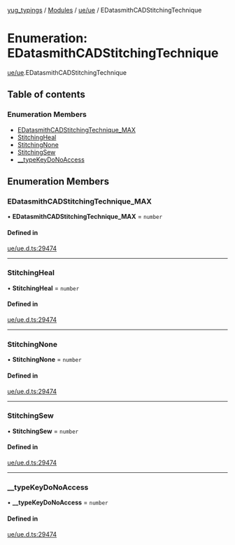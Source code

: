 [yug_typings](../README.md) / [Modules](../modules.md) / [ue/ue](../modules/ue_ue.md) / EDatasmithCADStitchingTechnique

# Enumeration: EDatasmithCADStitchingTechnique

[ue/ue](../modules/ue_ue.md).EDatasmithCADStitchingTechnique

## Table of contents

### Enumeration Members

- [EDatasmithCADStitchingTechnique\_MAX](ue_ue.EDatasmithCADStitchingTechnique.md#edatasmithcadstitchingtechnique_max)
- [StitchingHeal](ue_ue.EDatasmithCADStitchingTechnique.md#stitchingheal)
- [StitchingNone](ue_ue.EDatasmithCADStitchingTechnique.md#stitchingnone)
- [StitchingSew](ue_ue.EDatasmithCADStitchingTechnique.md#stitchingsew)
- [\_\_typeKeyDoNoAccess](ue_ue.EDatasmithCADStitchingTechnique.md#__typekeydonoaccess)

## Enumeration Members

### EDatasmithCADStitchingTechnique\_MAX

• **EDatasmithCADStitchingTechnique\_MAX** = `number`

#### Defined in

[ue/ue.d.ts:29474](https://github.com/YugMetaverse/yug_typings/blob/25cad34/ue/ue.d.ts#L29474)

___

### StitchingHeal

• **StitchingHeal** = `number`

#### Defined in

[ue/ue.d.ts:29474](https://github.com/YugMetaverse/yug_typings/blob/25cad34/ue/ue.d.ts#L29474)

___

### StitchingNone

• **StitchingNone** = `number`

#### Defined in

[ue/ue.d.ts:29474](https://github.com/YugMetaverse/yug_typings/blob/25cad34/ue/ue.d.ts#L29474)

___

### StitchingSew

• **StitchingSew** = `number`

#### Defined in

[ue/ue.d.ts:29474](https://github.com/YugMetaverse/yug_typings/blob/25cad34/ue/ue.d.ts#L29474)

___

### \_\_typeKeyDoNoAccess

• **\_\_typeKeyDoNoAccess** = `number`

#### Defined in

[ue/ue.d.ts:29474](https://github.com/YugMetaverse/yug_typings/blob/25cad34/ue/ue.d.ts#L29474)
